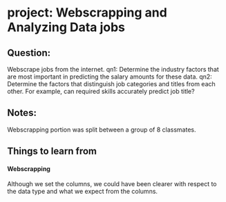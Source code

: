# project: Webscrapping and Analyzing Data jobs 
## Question:
Webscrape jobs from the internet. 
qn1: Determine the industry factors that are most important in predicting the salary amounts for these data.
qn2: Determine the factors that distinguish job categories and titles from each other. For example, can required skills accurately predict job title?

## Notes:
Webscrapping portion was split between a group of 8 classmates. 


## Things to learn from 
#### Webscrapping 
Although we set the columns, we could have been clearer with respect to the data type and what we expect from the columns. 




